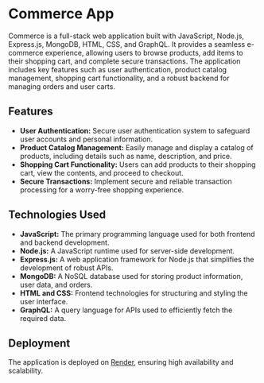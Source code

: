 # Commerce App

Commerce is a full-stack web application built with JavaScript, Node.js, Express.js, MongoDB, HTML, CSS, and GraphQL. It provides a seamless e-commerce experience, allowing users to browse products, add items to their shopping cart, and complete secure transactions. The application includes key features such as user authentication, product catalog management, shopping cart functionality, and a robust backend for managing orders and user carts.

## Features

- **User Authentication:** Secure user authentication system to safeguard user accounts and personal information.
- **Product Catalog Management:** Easily manage and display a catalog of products, including details such as name, description, and price.
- **Shopping Cart Functionality:** Users can add products to their shopping cart, view the contents, and proceed to checkout.
- **Secure Transactions:** Implement secure and reliable transaction processing for a worry-free shopping experience.

## Technologies Used

- **JavaScript:** The primary programming language used for both frontend and backend development.
- **Node.js:** A JavaScript runtime used for server-side development.
- **Express.js:** A web application framework for Node.js that simplifies the development of robust APIs.
- **MongoDB:** A NoSQL database used for storing product information, user data, and orders.
- **HTML and CSS:** Frontend technologies for structuring and styling the user interface.
- **GraphQL:** A query language for APIs used to efficiently fetch the required data.

## Deployment

The application is deployed on [Render](https://render.com/), ensuring high availability and scalability.
